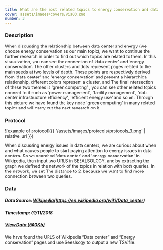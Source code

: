 ```yaml
---
title: What are the most related topics to energy conservation and data center in Wikipedia?
cover: assets/images/covers/vis03.png
number: 3
---
```

### Description
When discussing the relationship between data center and energy (we choose energy conservation as our main topic), we want to continue the further research in order to find out which topics are related to them. In this visualization, you can see the connection of ‘data center’ and ‘energy conservation’. The other clusters and dots represent pages related to the main seeds at two levels of depth. These points are respectively derived from 'data center' and 'energy conservation’ and present a hierarchical relationship, different colors represent a cluster, and The final intersection of these two themes is ‘green computing’ , you can see other related topics connect to it such as 'power management', 'facility management', 'data center infrastructure efficiency', 'efficient energy use' and so on. Through this picture we have found the key node 'green computing' in many related topics and will carry out the next research on it.



### Protocol
![example of protocol]({{ '/assets/images/protocols/protocols_3.png' | relative_url }})

When discussing energy issues in data centers, we are curious about when and what causes people to start paying attention to energy issues in data centers. So we searched 'data center' and 'energy conservation' in Wikipedia, then input two URLS in SEEALSOLOGY, and by extracting the graph we defined the network of the topics in relation with both queries. In the network, we set The distance to 2, because we want to find more connection between two queries.


### Data
##### Data Source: [Wikipedia](https://en.wikipedia.org/wiki/Energy_conservation)(https://en.wikipedia.org/wiki/Data_center)
##### Timestamp: 01/11/2018
##### [View Data (500Kb)](http://densitydesign.org/)
We have found the URLS of Wikipedia “Data center” and “Energy conservation” pages and use Seeslsogy to output a new TSV.file.

